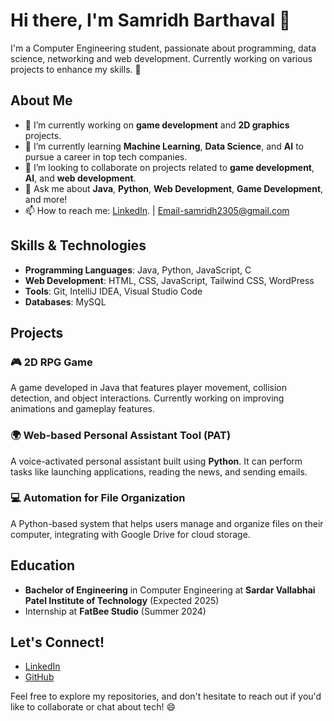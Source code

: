 # Hi there, I'm Samridh Barthaval 👋

I'm a Computer Engineering student, passionate about programming, data science, networking and web development. Currently working on various projects to enhance my skills. 🚀

## About Me
- 🔭 I’m currently working on **game development** and **2D graphics** projects.
- 🌱 I’m currently learning **Machine Learning**, **Data Science**, and **AI** to pursue a career in top tech companies.
- 👯 I’m looking to collaborate on projects related to **game development**, **AI**, and **web development**.
- 💬 Ask me about **Java**, **Python**, **Web Development**, **Game Development**, and more!
- 📫 How to reach me: [LinkedIn](https://www.linkedin.com/in/samridh-barthaval-413372313/). | Email-samridh2305@gmail.com

## Skills & Technologies

- **Programming Languages**: Java, Python, JavaScript, C
- **Web Development**: HTML, CSS, JavaScript,  Tailwind CSS, WordPress
- **Tools**: Git, IntelliJ IDEA, Visual Studio Code
- **Databases**: MySQL


## Projects

### 🎮 **2D RPG Game**  
A game developed in Java that features player movement, collision detection, and object interactions. Currently working on improving animations and gameplay features.

### 🌍 **Web-based Personal Assistant Tool (PAT)**  
A voice-activated personal assistant built using **Python**. It can perform tasks like launching applications, reading the news, and sending emails.  

### 💻 **Automation for File Organization**  
A Python-based system that helps users manage and organize files on their computer, integrating with Google Drive for cloud storage.

## Education

- **Bachelor of Engineering** in Computer Engineering at **Sardar Vallabhai Patel Institute of Technology** (Expected 2025)
- Internship at **FatBee Studio** (Summer 2024)  


## Let's Connect!

- [LinkedIn](https://www.linkedin.com/in/samridh-barthaval-413372313/)
- [GitHub](https://github.com/Samridh2305)


Feel free to explore my repositories, and don't hesitate to reach out if you'd like to collaborate or chat about tech! 😄
